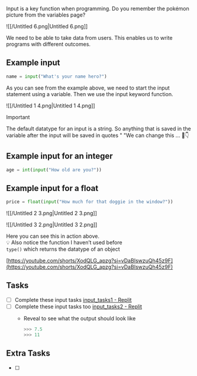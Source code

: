 Input is a key function when programming. Do you remember the pokémon picture from the variables page?

![[/Untitled 6.png|Untitled 6.png]]

We need to be able to take data from users. This enables us to write programs with different outcomes.

  

## Example input

```Python
name = input("What's your name hero?")
```

As you can see from the example above, we need to start the input statement using a variable. Then we use the input keyword function.

![[/Untitled 1 4.png|Untitled 1 4.png]]

  

> [!important]  
> The default datatype for an input is a string. So anything that is saved in the variable after the input will be saved in quotes " "We can change this ... 👀👇  

  

## Example input for an integer

```Python
age = int(input("How old are you?"))
```

## Example input for a float

```Python
price = float(input("How much for that doggie in the window?"))
```

![[/Untitled 2 3.png|Untitled 2 3.png]]

  

![[/Untitled 3 2.png|Untitled 3 2.png]]

Here you can see this in action above.  
💡 Also notice the function I haven’t used before  
`type()` which returns the datatype of an object

  

[https://youtube.com/shorts/XodQLG_apzg?si=vDaBIswzuQh45z9F](https://youtube.com/shorts/XodQLG_apzg?si=vDaBIswzuQh45z9F)

## Tasks

- [ ] Complete these input tasks [input_tasks1 - Replit](https://replit.com/@bitFez/inputtasks1#main.py)
- [ ] Complete these input tasks too [input_tasks2 - Replit](https://replit.com/@bitFez/inputtasks2#main.py)
    - Reveal to see what the output should look like
        
        ```JavaScript
        >>> 7.5
        >>> 11
        ```
        

  

## Extra Tasks

- [ ]